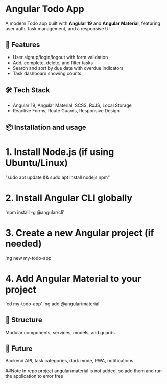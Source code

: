# Angular Todo App

A modern Todo app built with **Angular 19** and **Angular Material**, featuring user auth, task management, and a responsive UI.

## 🚀 Features
- User signup/login/logout with form validation
- Add, complete, delete, and filter tasks
- Search and sort by due date with overdue indicators
- Task dashboard showing counts

## 🛠️ Tech Stack
- Angular 19, Angular Material, SCSS, RxJS, Local Storage
- Reactive Forms, Route Guards, Responsive Design

## 📦 Installation and usage
# 1. Install Node.js (if using Ubuntu/Linux)
"sudo apt update && sudo apt install nodejs npm"

# 2. Install Angular CLI globally
'npm install -g @angular/cli'

# 3. Create a new Angular project (if needed)
'ng new my-todo-app'

# 4. Add Angular Material to your project
'cd my-todo-app'
'ng add @angular/material'


## 📁 Structure
Modular components, services, models, and guards.

## 🔧 Future
Backend API, task categories, dark mode, PWA, notifications.

##Note 
In repo project angular/material is not added. so add them and run the application  to error free


